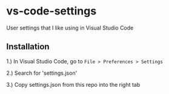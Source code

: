 # vs-code-settings
User settings that I like using in Visual Studio Code

## Installation
1.) In Visual Studio Code, go to `File > Preferences > Settings`

2.) Search for 'settings.json'

3.) Copy settings.json from this repo into the right tab
